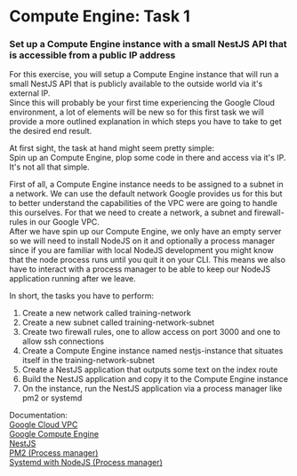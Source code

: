 # Compute Engine: Task 1

### Set up a Compute Engine instance with a small NestJS API that is accessible from a public IP address

For this exercise, you will setup a Compute Engine instance that will run a small NestJS API that is publicly available to the outside world via it's external IP.  
Since this will probably be your first time experiencing the Google Cloud environment, a lot of elements will be new so for this first task we will provide a more outlined explanation in which steps you have to take to get the desired end result.

At first sight, the task at hand might seem pretty simple:  
Spin up an Compute Engine, plop some code in there and access via it's IP.
It's not all that simple.

First of all, a Compute Engine instance needs to be assigned to a subnet in a network.
We can use the default network Google provides us for this but to better understand the capabilities of the VPC were are going to handle this ourselves. For that we need to create a network, a subnet and firewall-rules in our Google VPC.  
After we have spin up our Compute Engine, we only have an empty server so we will need to install NodeJS on it and optionally a process manager since if you are familiar with local NodeJS development you might know that the node process runs until you quit it on your CLI. This means we also have to interact with a process manager to be able to keep our NodeJS application running after we leave.

In short, the tasks you have to perform:
1. Create a new network called training-network
2. Create a new subnet called training-network-subnet
3. Create two firewall rules, one to allow access on port 3000 and one to allow ssh connections
4. Create a Compute Engine instance named nestjs-instance that situates itself in the training-network-subnet
5. Create a NestJS application that outputs some text on the index route
6. Build the NestJS application and copy it to the Compute Engine instance
7. On the instance, run the NestJS application via a process manager like pm2 or systemd

Documentation:  
[Google Cloud VPC](https://cloud.google.com/vpc/docs/vpc)  
[Google Compute Engine](https://cloud.google.com/compute/docs/instances)  
[NestJS](https://docs.nestjs.com/)  
[PM2 (Process manager)](https://pm2.keymetrics.io/docs/usage/quick-start/)  
[Systemd with NodeJS (Process manager)](https://natancabral.medium.com/run-node-js-service-with-systemd-on-linux-42cfdf0ad7b2)  
